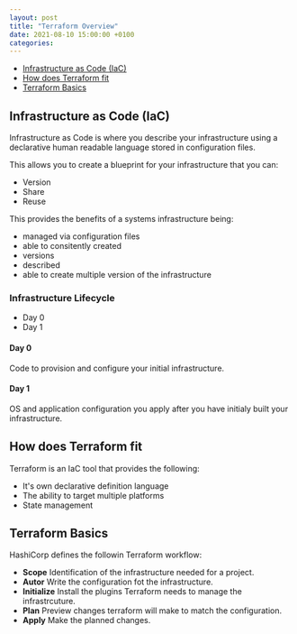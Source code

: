 ```yaml
---
layout: post
title: "Terraform Overview"
date: 2021-08-10 15:00:00 +0100
categories:
---
```




- [Infrastructure as Code (IaC)](#infrastructure-as-code)
- [How does Terraform fit](#how-does-terraform-fit)
- [Terraform Basics](#terraform-basics)

## Infrastructure as Code (IaC)

Infrastructure as Code is where you describe your infrastructure using a declarative human readable language stored in configuration files.

This allows you to create a blueprint for your infrastructure that you can:

- Version
- Share
- Reuse

This provides the benefits of a systems infrastructure being:

- managed via configuration files
- able to consitently created
- versions
- described
- able to create multiple version of the infrastructure

### Infrastructure Lifecycle

- Day 0
- Day 1


#### Day 0

Code to provision and configure your initial infrastructure.

#### Day 1

OS and application configuration you apply after you have initialy built your infrastructure.


## How does Terraform fit

Terraform is an IaC tool that provides the following:

- It's own declarative definition language
- The ability to target multiple platforms
- State management


## Terraform Basics

HashiCorp defines the followin Terraform workflow:

- __Scope__ Identification of the infrastructure needed for a project.
- __Autor__ Write the configuration fot the infrastructure.
- __Initialize__ Install the plugins Terraform needs to manage the infrastrcuture.
- __Plan__ Preview changes terraform will make to match the configuration.
- __Apply__ Make the planned changes.

